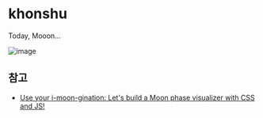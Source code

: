# khonshu


Today, Mooon...

![image](https://user-images.githubusercontent.com/47373998/172051291-445f4538-f615-43a6-8850-5967ac300bb1.png)


## 참고

- [Use your i-moon-gination: Let's build a Moon phase visualizer with CSS and JS!](https://dev.to/thormeier/use-your-i-moon-gination-lets-build-a-moon-phase-visualizer-with-css-and-js-aih)
